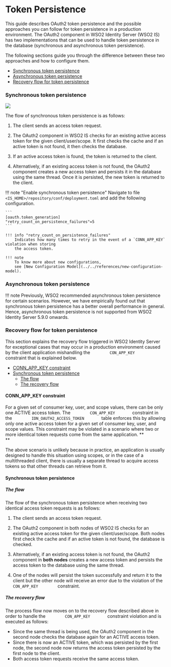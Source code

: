 # Token Persistence

This guide describes OAuth2 token persistence and the possible
approaches you can follow for token persistence in a production
environment. The OAuth2 component in WSO2 Identity Server (WSO2 IS) has
two implementations that can be used to handle token persistence in the
database (synchronous and asynchronous token persistence).

The following sections guide you through the difference between these
two approaches and how to configure them.

-   [Synchronous token
    persistence](#TokenPersistence-Synchronoustokenpersistence)
-   [Asynchronous token
    persistence](#TokenPersistence-Asynchronoustokenpersistence)
-   [Recovery flow for token
    persistence](#TokenPersistence-Recoveryflowfortokenpersistence)

### Synchronous token persistence

![](attachments/103329466/103329467.png) 

The flow of synchronous token persistence is as follows:

1.  The client sends an access token request.
2.  The OAuth2 component in WSO2 IS checks for an existing active access
    token for the given client/user/scope. It first checks the cache and
    if an active token is not found, it then checks the database.

3.  If an active access token is found, the token is returned to the
    client.
4.  Alternatively, if an existing access token is not found, the OAuth2
    component creates a new access token and persists it in the database
    using the same thread. Once it is persisted, the new token is
    returned to the client.
    
!!! note "Enable synchronous token persistence"
    Navigate to file `<IS_HOME>/repository/conf/deployment.toml` and add the following configuration.
    
    ```
    [oauth.token_generation]
    "retry_count_on_persistence_failures"=5
    ```
    
    !!! info "retry_count_on_persistence_failures"
        Indicates how many times to retry in the event of a `CONN_APP_KEY` violation when storing 
        the access token.
    
    !!! note
        To know more about new configurations, 
        see [New Configuration Model](../../references/new-configuration-model).

### Asynchronous token persistence

!!! note
    Previously, WSO2 recommended asynchronous token persistence for certain scenarios. However, we have 
    empirically found out that synchronous token persistence has a better overall performance in general. 
    Hence, asynchronous token persistence is not supported from WSO2 Identity Server 5.9.0 onwards.

### Recovery flow for token persistence

This section explains the recovery flow triggered in WSO2 Identity
Server for exceptional cases that may occur in a production environment
caused by the client application mishandling the
`         CON_APP_KEY        ` constraint that is explained below.

-   [CONN\_APP\_KEY
    constraint](#TokenPersistence-CONN_APP_KEYconstraint)
-   [Synchronous token
    persistence](#TokenPersistence-Synchronoustokenpersistence.1)
    -   [The flow](#TokenPersistence-Theflow.1)
    -   [The recovery flow](#TokenPersistence-Therecoveryflow.1)

#### CONN\_APP\_KEY constraint

For a given set of consumer key, user, and scope values, there can be
only one ACTIVE access token. The `         CON_APP_KEY        `
constraint in the `         IDN_OAUTH2_ACCESS_TOKEN        ` table
enforces this by allowing only one active access token for a given set
of consumer key, user, and scope values. This constraint may be violated
in a scenario where two or more identical token requests come from the
same application. **  
**

The above scenario is unlikely because in practice, an application is
usually designed to handle this situation using scopes, or in the case
of a multithreaded client, there is usually a separate thread to acquire
access tokens so that other threads can retrieve from it.
    

#### Synchronous token persistence

##### The flow

The flow of the synchronous token persistence when receiving two
identical access token requests is as follows:

1.  The client sends an access token request.
2.  The OAuth2 component in both nodes of WSO2 IS checks for an existing
    active access token for the given client/user/scope. Both nodes
    first check the cache and if an active token is not found, the
    database is checked.

3.  Alternatively, if an existing access token is not found, the OAuth2
    component in **both nodes** creates a new access token and persists
    the access token to the database using the same thread.
4.  One of the nodes will persist the token successfully and return it
    to the client but the other node will receive an error due to the
    violation of the `          CON_APP_KEY         ` constraint.

##### The recovery flow

The process flow now moves on to the recovery flow described above in
order to handle the `         CON_APP_KEY        ` constraint violation
and is executed as follows:

-   Since the same thread is being used, the OAuth2 component in the
    second node checks the database again for an ACTIVE access token.
-   Since there is now an ACTIVE token, which was persisted by the first
    node, the second node now returns the access token persisted by the
    first node to the client.
-   Both access token requests receive the same access token.
